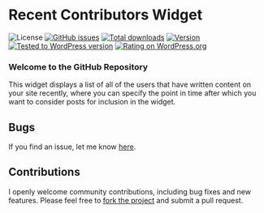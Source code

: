 # Recent Contributors Widget
![License](https://img.shields.io/badge/license-GPL--2.0%2B-green.svg) [![GitHub issues](http://img.shields.io/github/issues/theukedge/recent-contributors-widget.svg)](https://github.com/theukedge/recent-contributors-widget/issues) [![Total downloads](http://img.shields.io/wordpress/plugin/dt/recent-contributors-widget.svg)](https://wordpress.org/extend/plugins/recent-contributors-widget/stats/) [![Version](https://img.shields.io/wordpress/plugin/v/recent-contributors-widget.svg)](https://wordpress.org/extend/plugins/recent-contributors-widget/changelog/) [![Tested to WordPress version](https://img.shields.io/wordpress/v/recent-contributors-widget.svg)](https://wordpress.org/plugins/recent-contributors-widget/) [![Rating on WordPress.org](http://img.shields.io/wordpress/plugin/r/recent-contributors-widget.svg)](https://wordpress.org/support/view/plugin-reviews/recent-contributors-widget)

### Welcome to the GitHub Repository

This widget displays a list of all of the users that have written content on your site recently, where you can specify the point in time after which you want to consider posts for inclusion in the widget.

## Bugs ##
If you find an issue, let me know [here](https://github.com/theukedge/recent-contributors-widget/issues/new).

## Contributions ##
I openly welcome community contributions, including bug fixes and new features. Please feel free to [fork the project](https://github.com/theukedge/recent-contributors-widget/fork) and submit a pull request.
